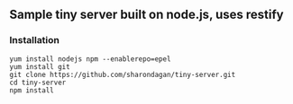 
## Sample tiny server built on node.js, uses restify


### Installation 

```
yum install nodejs npm --enablerepo=epel
yum install git
git clone https://github.com/sharondagan/tiny-server.git
cd tiny-server
npm install
```
